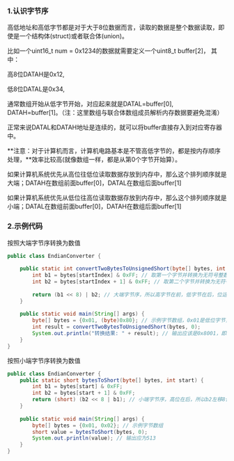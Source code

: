 ### 1.认识字节序
高低地址和高低字节都是对于大于8位数据而言，读取的数据是整个数据读取，即使是一个结构体(struct)或者联合体(union)。

比如一个uint16_t num = 0x1234的数据就需要定义一个uint8_t buffer[2]， 其中：

高8位DATAH是0x12,

低8位DATAL是0x34,


通常数组开始从低字节开始，对应起来就是DATAL=buffer[0], DATAH=buffer[1]。（注：这里数组与联合体数组成员解析内存数据要避免混淆）

正常来说DATAL和DATAH地址是连续的，就可以将buffer直接存入到对应寄存器中。

 
**注意：对于计算机而言，计算机电路基本是不管高低字节的，都是按内存顺序处理，**效率比较高(就像数组一样，都是从第0个字节开始算）。

如果计算机系统优先从高位往低位读取数据存放到内存中，那么这个排列顺序就是大端；DATAH在数组前面buffer[0]，DATAL在数组后面buffer[1]

如果计算机系统优先从低位往高位读取数据存放到内存中，那么这个排列顺序就是小端；DATAL在数组前面buffer[0]，DATAH在数组后面buffer[1]


### 2.示例代码
按照大端字节序转换为数值

```java
public class EndianConverter {
 
    public static int convertTwoBytesToUnsignedShort(byte[] bytes, int startIndex) {
        int b1 = bytes[startIndex] & 0xFF; // 取第一个字节并转换为无符号整数
        int b2 = bytes[startIndex + 1] & 0xFF; // 取第二个字节并转换为无符号整数
 
        return (b1 << 8) | b2; // 大端字节序，所以高字节在前，低字节在后，位运算实现组合
    }
 
    public static void main(String[] args) {
        byte[] bytes = {0x01, (byte)0x80}; // 示例字节数组，0x01是低位字节，(byte)0x80是高位字节
        int result = convertTwoBytesToUnsignedShort(bytes, 0);
        System.out.println("转换结果: " + result); // 输出应该是0x8001，即32769
    }
}
```



按照小端字节序转换为数值

```java
public class EndianConverter {
    public static short bytesToShort(byte[] bytes, int start) {
        int b1 = bytes[start] & 0xFF;
        int b2 = bytes[start + 1] & 0xFF;
        return (short) (b2 << 8 | b1); // 小端字节序，高位在后，所以b2左移8位
    }
 
    public static void main(String[] args) {
        byte[] bytes = {0x01, 0x02}; // 示例字节数组
        short value = bytesToShort(bytes, 0);
        System.out.println(value); // 输出应为513
    }
}
```



